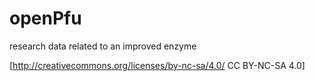 openPfu
=======

research data related to an improved enzyme


[http://creativecommons.org/licenses/by-nc-sa/4.0/ CC BY-NC-SA 4.0]

